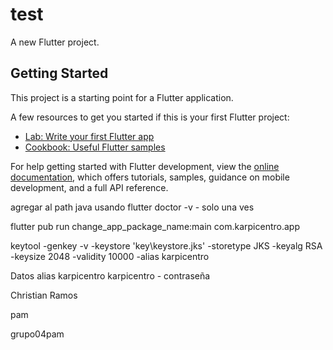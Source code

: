 # test

A new Flutter project.

## Getting Started

This project is a starting point for a Flutter application.

A few resources to get you started if this is your first Flutter project:

- [Lab: Write your first Flutter app](https://docs.flutter.dev/get-started/codelab)
- [Cookbook: Useful Flutter samples](https://docs.flutter.dev/cookbook)

For help getting started with Flutter development, view the
[online documentation](https://docs.flutter.dev/), which offers tutorials,
samples, guidance on mobile development, and a full API reference.

agregar al path java usando flutter doctor -v - solo una ves


flutter pub run change_app_package_name:main com.karpicentro.app

keytool -genkey -v -keystore 'key\keystore.jks' -storetype JKS -keyalg RSA -keysize 2048 -validity 10000 -alias karpicentro

Datos
alias karpicentro
karpicentro - contraseña

Christian Ramos

pam

grupo04pam